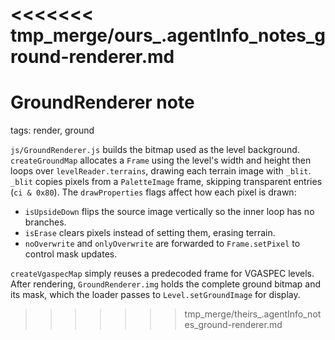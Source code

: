 <<<<<<< tmp_merge/ours_.agentInfo_notes_ground-renderer.md
=======
# GroundRenderer note

tags: render, ground

`js/GroundRenderer.js` builds the bitmap used as the level background. `createGroundMap` allocates a `Frame` using the level's width and height then loops over `levelReader.terrains`, drawing each terrain image with `_blit`. `_blit` copies pixels from a `PaletteImage` frame, skipping transparent entries (`ci & 0x80`). The `drawProperties` flags affect how each pixel is drawn:
- `isUpsideDown` flips the source image vertically so the inner loop has no branches.
- `isErase` clears pixels instead of setting them, erasing terrain.
- `noOverwrite` and `onlyOverwrite` are forwarded to `Frame.setPixel` to control mask updates.

`createVgaspecMap` simply reuses a predecoded frame for VGASPEC levels.
After rendering, `GroundRenderer.img` holds the complete ground bitmap and its mask, which the loader passes to `Level.setGroundImage` for display.
>>>>>>> tmp_merge/theirs_.agentInfo_notes_ground-renderer.md
